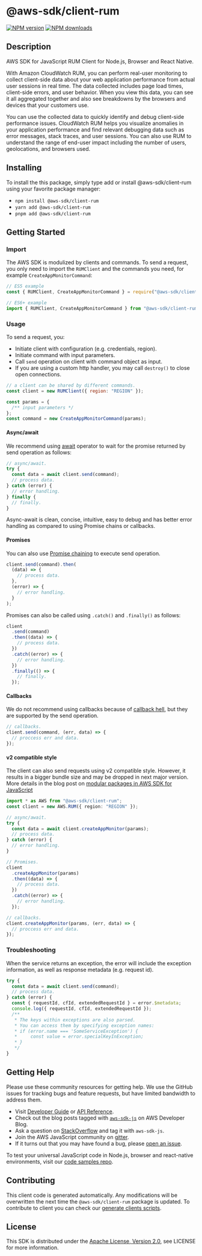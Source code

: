 # @aws-sdk/client-rum

[![NPM version](https://img.shields.io/npm/v/@aws-sdk/client-rum/latest.svg)](https://www.npmjs.com/package/@aws-sdk/client-rum)
[![NPM downloads](https://img.shields.io/npm/dm/@aws-sdk/client-rum.svg)](https://www.npmjs.com/package/@aws-sdk/client-rum)

## Description

AWS SDK for JavaScript RUM Client for Node.js, Browser and React Native.

<p>With Amazon CloudWatch RUM, you can perform real-user monitoring to collect client-side data about
your web application performance from actual user sessions in real time. The data collected includes page load
times, client-side errors, and user behavior. When you view this data, you can see it all aggregated together and
also see breakdowns by the browsers and devices that your customers use.</p>

<p>You can use the collected data to quickly identify and debug client-side performance issues. CloudWatch
RUM helps you visualize anomalies in your application performance and find relevant debugging data such as error
messages, stack traces, and user sessions. You can also use RUM to
understand the range of end-user impact including the number of users, geolocations, and browsers used.</p>

## Installing

To install the this package, simply type add or install @aws-sdk/client-rum
using your favorite package manager:

- `npm install @aws-sdk/client-rum`
- `yarn add @aws-sdk/client-rum`
- `pnpm add @aws-sdk/client-rum`

## Getting Started

### Import

The AWS SDK is modulized by clients and commands.
To send a request, you only need to import the `RUMClient` and
the commands you need, for example `CreateAppMonitorCommand`:

```js
// ES5 example
const { RUMClient, CreateAppMonitorCommand } = require("@aws-sdk/client-rum");
```

```ts
// ES6+ example
import { RUMClient, CreateAppMonitorCommand } from "@aws-sdk/client-rum";
```

### Usage

To send a request, you:

- Initiate client with configuration (e.g. credentials, region).
- Initiate command with input parameters.
- Call `send` operation on client with command object as input.
- If you are using a custom http handler, you may call `destroy()` to close open connections.

```js
// a client can be shared by different commands.
const client = new RUMClient({ region: "REGION" });

const params = {
  /** input parameters */
};
const command = new CreateAppMonitorCommand(params);
```

#### Async/await

We recommend using [await](https://developer.mozilla.org/en-US/docs/Web/JavaScript/Reference/Operators/await)
operator to wait for the promise returned by send operation as follows:

```js
// async/await.
try {
  const data = await client.send(command);
  // process data.
} catch (error) {
  // error handling.
} finally {
  // finally.
}
```

Async-await is clean, concise, intuitive, easy to debug and has better error handling
as compared to using Promise chains or callbacks.

#### Promises

You can also use [Promise chaining](https://developer.mozilla.org/en-US/docs/Web/JavaScript/Guide/Using_promises#chaining)
to execute send operation.

```js
client.send(command).then(
  (data) => {
    // process data.
  },
  (error) => {
    // error handling.
  }
);
```

Promises can also be called using `.catch()` and `.finally()` as follows:

```js
client
  .send(command)
  .then((data) => {
    // process data.
  })
  .catch((error) => {
    // error handling.
  })
  .finally(() => {
    // finally.
  });
```

#### Callbacks

We do not recommend using callbacks because of [callback hell](http://callbackhell.com/),
but they are supported by the send operation.

```js
// callbacks.
client.send(command, (err, data) => {
  // proccess err and data.
});
```

#### v2 compatible style

The client can also send requests using v2 compatible style.
However, it results in a bigger bundle size and may be dropped in next major version. More details in the blog post
on [modular packages in AWS SDK for JavaScript](https://aws.amazon.com/blogs/developer/modular-packages-in-aws-sdk-for-javascript/)

```ts
import * as AWS from "@aws-sdk/client-rum";
const client = new AWS.RUM({ region: "REGION" });

// async/await.
try {
  const data = await client.createAppMonitor(params);
  // process data.
} catch (error) {
  // error handling.
}

// Promises.
client
  .createAppMonitor(params)
  .then((data) => {
    // process data.
  })
  .catch((error) => {
    // error handling.
  });

// callbacks.
client.createAppMonitor(params, (err, data) => {
  // proccess err and data.
});
```

### Troubleshooting

When the service returns an exception, the error will include the exception information,
as well as response metadata (e.g. request id).

```js
try {
  const data = await client.send(command);
  // process data.
} catch (error) {
  const { requestId, cfId, extendedRequestId } = error.$metadata;
  console.log({ requestId, cfId, extendedRequestId });
  /**
   * The keys within exceptions are also parsed.
   * You can access them by specifying exception names:
   * if (error.name === 'SomeServiceException') {
   *     const value = error.specialKeyInException;
   * }
   */
}
```

## Getting Help

Please use these community resources for getting help.
We use the GitHub issues for tracking bugs and feature requests, but have limited bandwidth to address them.

- Visit [Developer Guide](https://docs.aws.amazon.com/sdk-for-javascript/v3/developer-guide/welcome.html)
  or [API Reference](https://docs.aws.amazon.com/AWSJavaScriptSDK/v3/latest/index.html).
- Check out the blog posts tagged with [`aws-sdk-js`](https://aws.amazon.com/blogs/developer/tag/aws-sdk-js/)
  on AWS Developer Blog.
- Ask a question on [StackOverflow](https://stackoverflow.com/questions/tagged/aws-sdk-js) and tag it with `aws-sdk-js`.
- Join the AWS JavaScript community on [gitter](https://gitter.im/aws/aws-sdk-js-v3).
- If it turns out that you may have found a bug, please [open an issue](https://github.com/aws/aws-sdk-js-v3/issues/new/choose).

To test your universal JavaScript code in Node.js, browser and react-native environments,
visit our [code samples repo](https://github.com/aws-samples/aws-sdk-js-tests).

## Contributing

This client code is generated automatically. Any modifications will be overwritten the next time the `@aws-sdk/client-rum` package is updated.
To contribute to client you can check our [generate clients scripts](https://github.com/aws/aws-sdk-js-v3/tree/main/scripts/generate-clients).

## License

This SDK is distributed under the
[Apache License, Version 2.0](http://www.apache.org/licenses/LICENSE-2.0),
see LICENSE for more information.
